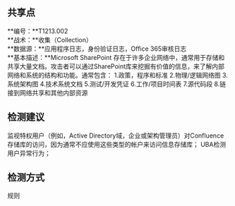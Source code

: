 ## 共享点  
**编号：**T1213.002  
**战术：**收集（Collection）  
**数据源：**应用程序日志，身份验证日志，Office 365审核日志  
**基本描述：**Microsoft SharePoint 存在于许多企业网络中，通常用于存储和共享大量文档。攻击者可以通过SharePoint库来挖掘有价值的信息，来了解内部网络和系统的结构和功能。通常包含：
1.政策，程序和标准
2.物理/逻辑网络图
3.系统架构图
4.技术系统文档
5.测试/开发凭证
6.工作/项目时间表
7.源代码段
8.链接到网络共享和其他内部资源  
## 检测建议  
监视特权用户（例如，Active Directory域，企业或架构管理员）对Confluence存储库的访问，因为通常不应使用这些类型的帐户来访问信息存储库；
UBA检测用户异常行为；  
## 检测方式  
规则